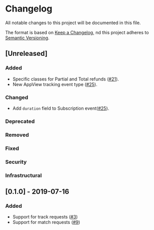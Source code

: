 # Changelog

All notable changes to this project will be documented in this file.

The format is based on [Keep a Changelog](https://keepachangelog.com/en/1.0.0/),
nd this project adheres to [Semantic Versioning](https://semver.org/spec/v2.0.0.html).

## [Unreleased]

### Added
- Specific classes for Partial and Total refunds ([#21](https://github.com/velocidi/velocidi-ios-objc-sdk/pull/21)).
- New AppView tracking event type ([#25](https://github.com/velocidi/velocidi-ios-objc-sdk/pull/25)).

### Changed
- Add `duration` field to Subscription event([#25](https://github.com/velocidi/velocidi-ios-objc-sdk/pull/25)).

### Deprecated

### Removed

### Fixed

### Security

### Infrastructural

## [0.1.0] - 2019-07-16
### Added
- Support for track requests ([#3](https://github.com/velocidi/velocidi-ios-objc-sdk/pull/3))
- Support for match requests ([#9](https://github.com/velocidi/velocidi-ios-objc-sdk/pull/9))
